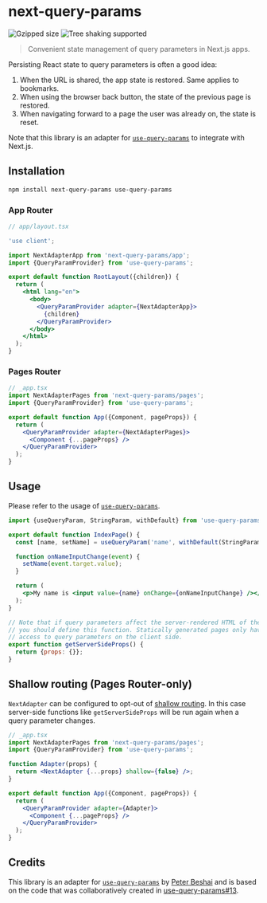 # next-query-params

![Gzipped size](https://badgen.net/bundlephobia/minzip/next-query-params) ![Tree shaking supported](https://badgen.net/bundlephobia/tree-shaking/next-query-params)

> Convenient state management of query parameters in Next.js apps.

Persisting React state to query parameters is often a good idea:

1. When the URL is shared, the app state is restored. Same applies to bookmarks.
2. When using the browser back button, the state of the previous page is restored.
3. When navigating forward to a page the user was already on, the state is reset.

Note that this library is an adapter for [`use-query-params`](https://www.npmjs.com/package/use-query-params) to integrate with Next.js.

## Installation

```sh
npm install next-query-params use-query-params
```

### App Router

```jsx
// app/layout.tsx

'use client';

import NextAdapterApp from 'next-query-params/app';
import {QueryParamProvider} from 'use-query-params';

export default function RootLayout({children}) {
  return (
    <html lang="en">
      <body>
        <QueryParamProvider adapter={NextAdapterApp}>
          {children}
        </QueryParamProvider>
      </body>
    </html>
  );
}
```

### Pages Router

```jsx
// _app.tsx
import NextAdapterPages from 'next-query-params/pages';
import {QueryParamProvider} from 'use-query-params';

export default function App({Component, pageProps}) {
  return (
    <QueryParamProvider adapter={NextAdapterPages}>
      <Component {...pageProps} />
    </QueryParamProvider>
  );
}
```

## Usage

Please refer to the usage of [`use-query-params`](https://www.npmjs.com/package/use-query-params).

```jsx
import {useQueryParam, StringParam, withDefault} from 'use-query-params';

export default function IndexPage() {
  const [name, setName] = useQueryParam('name', withDefault(StringParam, ''));

  function onNameInputChange(event) {
    setName(event.target.value);
  }

  return (
    <p>My name is <input value={name} onChange={onNameInputChange} /></p>
  );
}

// Note that if query parameters affect the server-rendered HTML of the page,
// you should define this function. Statically generated pages only have
// access to query parameters on the client side.
export function getServerSideProps() {
  return {props: {}};
}
```

## Shallow routing (Pages Router-only)

`NextAdapter` can be configured to opt-out of [shallow routing](https://nextjs.org/docs/routing/shallow-routing). In this case server-side functions like `getServerSideProps` will be run again when a query parameter changes.

```jsx
// _app.tsx
import NextAdapterPages from 'next-query-params/pages';
import {QueryParamProvider} from 'use-query-params';

function Adapter(props) {
  return <NextAdapter {...props} shallow={false} />;
}

export default function App({Component, pageProps}) {
  return (
    <QueryParamProvider adapter={Adapter}>
      <Component {...pageProps} />
    </QueryParamProvider>
  );
}
```

## Credits

This library is an adapter for [`use-query-params`](https://github.com/pbeshai/use-query-params) by [Peter Beshai](https://github.com/pbeshai) and is based on the code that was collaboratively created in [use-query-params#13](https://github.com/pbeshai/use-query-params/issues/13).
